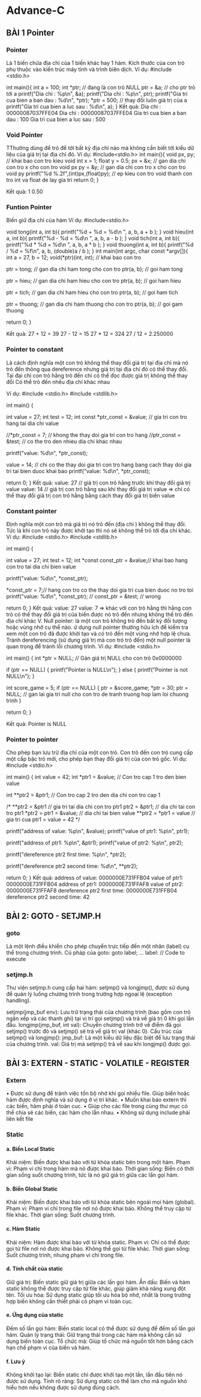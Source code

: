# Advance-C
## BÀI 1 Pointer
### Pointer
Là 1 biến chứa địa chỉ của 1 biến khác hay 1 hàm. Kích thước của con trỏ phụ thuộc vào kiến trúc máy tính và trình biên dịch. Ví dụ: #include <stdio.h>

int main(){ int a = 100; int *ptr; // đang là con trỏ NULL ptr = &a; // cho ptr trỏ tới a printf("Dia chi : %p\n", &a); printf("Dia chi : %p\n", ptr); printf("Gia tri cua bien a ban dau : %d\n", *ptr); *ptr = 500; // thay đổi luôn giá trị của a printf("Gia tri cua bien a luc sau : %d\n", a); } Kết quả: Dia chi : 00000087037FFE04 Dia chi : 00000087037FFE04 Gia tri cua bien a ban dau : 100 Gia tri cua bien a luc sau : 500

### Void Pointer
TThường dùng để trỏ để tới bất kỳ địa chỉ nào mà không cần biết tới kiểu dữ liệu của giá trị tại địa chỉ đó. Ví dụ: #include<stdio.h> int main(){ void px, py; // khai bao con tro kieu void int x = 1; float y = 0.5; px = &x; // gan dia chi con tro x cho con tro void px py = &y; // gan dia chi con tro x cho con tro void py printf("%d %.2f",(int)px,(float)py); // ep kieu con tro void thanh con tro int va float de lay gia tri return 0; }

Kết quả: 1 0.50

### Funtion Pointer
Biến giữ địa chỉ của hàm 
Ví dụ:
#include<stdio.h>

void tong(int a, int b){ printf("%d + %d = %d\n ", a, b, a + b ); } void hieu(int a, int b){ printf("%d - %d = %d\n ", a, b, a - b ); } void tich(int a, int b){ printf("%d * %d = %d\n ", a, b, a * b ); } void thuong(int a, int b){ printf("%d / %d = %f\n", a, b, (double)a / b ); } int main(int argc, char const *argv[]){ int a = 27, b = 12; void(*ptr)(int, int); // khai bao con tro

ptr = tong; // gan dia chi ham tong cho con tro
ptr(a, b); // goi ham tong

ptr = hieu; // gan dia chi ham hieu cho con tro
ptr(a, b); // goi ham hieu

ptr = tich; // gan dia chi ham hieu cho con tro
ptr(a, b); // goi ham tich

ptr = thuong; // gan dia chi ham thuong cho con tro
ptr(a, b); // goi gam thuong

return 0;
}

Kết quả: 27 + 12 = 39 27 - 12 = 15 27 * 12 = 324 27 / 12 = 2.250000

### Pointer to constant
Là cách định nghĩa một con trỏ không thể thay đổi giá trị tại địa chỉ mà nó trỏ đến thông qua dereference nhưng giá trị tại địa chỉ đó có thể thay đổi. Tại đại chỉ con trỏ hằng trỏ đến chỉ có thể đọc được giá trị không thể thay đổi Có thể trỏ đến nhều địa chỉ khác nhau

Ví dụ:
#include <stdio.h> #include <stdlib.h>

int main() {

int value = 27;
int test = 12;
int const *ptr_const = &value; // gia tri con tro hang tai dia chi value

//*ptr_const = 7; // khong the thay doi gia tri con tro hang
//ptr_const = &test; // co the tro den nhieu dia chi khac nhau

printf("value: %d\n", *ptr_const);

value = 14; // chi co the thay doi gia tri con tro hang bang cach thay doi gia tri tai bien duoc khai bao
printf("value: %d\n", *ptr_const);

return 0;
} Kết quả: value: 27 // giá trị con trỏ hằng trước khi thay đổi giá trị value value: 14 // giá trị con trỏ hằng sau khi thay đổi giá trị value => chỉ có thể thay đổi giá trị con trỏ hằng bằng cách thay đổi giá trị biến value

### Constant pointer
Định nghĩa một con trỏ mà giá trị nó trỏ đến (địa chỉ ) không thể thay đổi. Tức là khi con trỏ này được khởi tạo thì nó sẽ không thể trỏ tới địa chỉ khác.
Ví dụ:
#include <stdio.h> #include <stdlib.h>

int main() {

int value = 27;
int test = 12;
int *const const_ptr = &value;// khai bao hang con tro tai dia chi bien value

printf("value: %d\n", *const_ptr);

*const_ptr = 7;// hang con tro co the thay doi gia tri cua bien duoc no tro toi
printf("value: %d\n", *const_ptr);
// const_ptr = &test; // wrong

return 0;
} Kết quả: value: 27 value: 7 => khác với con trỏ hằng thì hằng con trỏ có thể thay đổi giá trị của biến được nó trỏ đến nhưng không thể trỏ đến địa chỉ khác V. Null pointer: là một con trỏ không trỏ đến bất kỳ đối tượng hoặc vùng nhớ cụ thể nào. ử dụng null pointer thường hữu ích để kiểm tra xem một con trỏ đã được khởi tạo và có trỏ đến một vùng nhớ hợp lệ chưa. Tránh dereferencing (sử dụng giá trị mà con trỏ trỏ đến) một null pointer là quan trọng để tránh lỗi chương trình. Ví dụ: #include <stdio.h>

int main() { int *ptr = NULL; // Gán giá trị NULL cho con trỏ 0x0000000

if (ptr == NULL) {
    printf("Pointer is NULL\n");
} else {
    printf("Pointer is not NULL\n");
}

int score_game = 5;
if (ptr == NULL)
{
    ptr = &score_game;
    *ptr = 30;
    ptr = NULL; // gan lai gia tri null cho con tro de tranh truong hop lam loi chuong trinh
}


return 0;
}

Kết quả: Pointer is NULL

### Pointer to pointer
Cho phép bạn lưu trữ địa chỉ của một con trỏ. Con trỏ đến con trỏ cung cấp một cấp bậc trỏ mới, cho phép bạn thay đổi giá trị của con trỏ gốc.
Ví dụ:
#include <stdio.h>

int main() { int value = 42; int *ptr1 = &value; // Con tro cap 1 tro den bien value

int **ptr2 = &ptr1;  // Con tro cap 2 tro den dia chi con tro cap 1

/*
    **ptr2 = &ptr1 // gia tri tai dia chi con tro ptr1
    ptr2 = &ptr1; // dia chi tai con tro ptr1 
    *ptr2 = ptr1 = &value; // dia chi tai bien value
    **ptr2 = *ptr1 = value // gia tri cua ptr1 = value = 42
*/

printf("address of value: %p\n", &value);
printf("value of ptr1: %p\n", ptr1);

printf("address of ptr1: %p\n", &ptr1);
printf("value of ptr2: %p\n", ptr2);

printf("dereference ptr2 first time: %p\n", *ptr2);

printf("dereference ptr2 second time: %d\n", **ptr2);

return 0;
} Kết quả: address of value: 0000000E731FFB04 value of ptr1: 0000000E731FFB04 address of ptr1: 0000000E731FFAF8 value of ptr2: 0000000E731FFAF8 dereference ptr2 first time: 0000000E731FFB04 dereference ptr2 second time: 42

## BÀI 2: GOTO - SETJMP.H
### goto
 Là một lệnh điều khiển cho phép chuyển trực tiếp đến một nhãn (label) cụ thể trong chương trình. 
 Cú pháp của goto:
 goto label;
 ...
 label:
    // Code to execute
 ### setjmp.h   
 Thư viện setjmp.h cung cấp hai hàm: setjmp() và longjmp(), được sử dụng để quản lý luồng chương trình trong trường hợp ngoại lệ (exception handling).

 setjmp(jmp_buf env): Lưu trữ trạng thái của chương trình (bao gồm con trỏ ngăn xếp và các thanh ghi) tại vị trí gọi setjmp() và trả về giá trị 0 khi gọi 
 lần đầu.
 longjmp(jmp_buf, int val): Chuyển chương trình trở về điểm đã gọi setjmp() trước đó và setjmp() sẽ trả về giá trị val (khác 0).
 Cấu trúc của setjmp() và longjmp():
 jmp_buf: Là một kiểu dữ liệu đặc biệt để lưu trạng thái của chương trình.
 val: Giá trị mà setjmp() trả về sau khi longjmp() được gọi.

## BÀI 3: EXTERN - STATIC - VOLATILE - REGISTER
### Extern
•	Được sử dụng để tránh việc tốn bộ nhớ khi gọi nhiều file. Giúp biến hoặc hàm được định nghĩa và sử dụng ở vị trí khác.
•	Muốn khai báo extern thì các biến, hàm phải ở toàn cuc.
•	Giúp cho các file trong cùng thư mục có thể chia sẽ các biến, các hàm cho lẫn nhau.
•	Không sử dụng include phải liên kết file
### Static
#### a. Biến Local Static
Khái niệm: Biến được khai báo với từ khóa static bên trong một hàm.
Phạm vi: Phạm vi chỉ trong hàm mà nó được khai báo.
Thời gian sống: Biến có thời gian sống suốt chương trình, tức là nó giữ giá trị giữa các lần gọi hàm.
#### b. Biến Global Static
Khái niệm: Biến được khai báo với từ khóa static bên ngoài mọi hàm (global).
Phạm vi: Phạm vi chỉ trong file nơi nó được khai báo. Không thể truy cập từ file khác.
Thời gian sống: Suốt chương trình.
#### c. Hàm Static
Khái niệm: Hàm được khai báo với từ khóa static.
Phạm vi: Chỉ có thể được gọi từ file nơi nó được khai báo. Không thể gọi từ file khác.
Thời gian sống: Suốt chương trình, nhưng phạm vi chỉ trong file.
#### d. Tính chất của static
Giữ giá trị: Biến static giữ giá trị giữa các lần gọi hàm.
Ẩn dấu: Biến và hàm static không thể được truy cập từ file khác, giúp giảm khả năng xung đột tên.
Tối ưu hóa: Sử dụng static giúp tối ưu hóa bộ nhớ, nhất là trong trường hợp biến không cần thiết phải có phạm vi toàn cục.
#### e. Ứng dụng của static
Đếm số lần gọi hàm: Biến static local có thể được sử dụng để đếm số lần gọi hàm.
Quản lý trạng thái: Giữ trạng thái trong các hàm mà không cần sử dụng biến toàn cục.
Tổ chức mã: Giúp tổ chức mã nguồn tốt hơn bằng cách hạn chế phạm vi của biến và hàm.
#### f. Lưu ý
Không khởi tạo lại: Biến static chỉ được khởi tạo một lần, lần đầu tiên nó được sử dụng.
Tính rõ ràng: Sử dụng static có thể làm cho mã nguồn khó hiểu hơn nếu không được sử dụng đúng cách.
